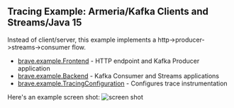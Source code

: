 ## Tracing Example: Armeria/Kafka Clients and Streams/Java 15

Instead of client/server, this example implements a http->producer->streams->consumer flow.

* [brave.example.Frontend](src/main/java/brave/example/Frontend.java) - HTTP endpoint and Kafka Producer application
* [brave.example.Backend](src/main/java/brave/example/Backend.java) - Kafka Consumer and Streams applications
* [brave.example.TracingConfiguration](src/main/java/brave/example/TracingConfiguration.java) - Configures trace instrumentation

Here's an example screen shot:
![screen shot](https://user-images.githubusercontent.com/64215/103084964-4fb11a00-461b-11eb-9035-84d0c1aa00d6.png)
